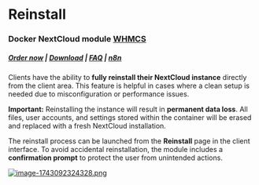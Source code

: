 # Reinstall

### Docker NextCloud module **[WHMCS](https://puqcloud.com/link.php?id=77)** 

##### [Order now](https://puqcloud.com/whmcs-module-docker-nextcloud.php) | [Download](https://download.puqcloud.com/WHMCS/servers/PUQ_WHMCS-Docker-NextCloud/) | [FAQ](https://faq.puqcloud.com/) | [n8n](https://puqcloud.com/link.php?id=117)

Clients have the ability to **fully reinstall their NextCloud instance** directly from the client area. This feature is helpful in cases where a clean setup is needed due to misconfiguration or performance issues.

**Important:** Reinstalling the instance will result in **permanent data loss**. All files, user accounts, and settings stored within the container will be erased and replaced with a fresh NextCloud installation.

The reinstall process can be launched from the **Reinstall** page in the client interface. To avoid accidental reinstallation, the module includes a **confirmation prompt** to protect the user from unintended actions.

[![image-1743092324328.png](https://doc.puq.info/uploads/images/gallery/2025-03/scaled-1680-/image-1743092324328.png)](https://doc.puq.info/uploads/images/gallery/2025-03/image-1743092324328.png)